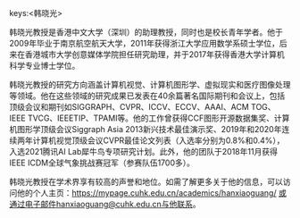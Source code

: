 keys:<韩晓光>


韩晓光教授是香港中文大学（深圳）的助理教授，同时也是校长青年学者。他于2009年毕业于南京航空航天大学，2011年获得浙江大学应用数学系硕士学位，后来在香港城市大学创意媒体学院担任研究助理，并于2017年获得香港大学计算机科学专业博士学位。

韩晓光教授的研究方向涵盖计算机视觉、计算机图形学、虚拟现实和医疗图像处理等领域。他在这些领域的研究成果已发表在40余篇著名国际期刊和会议上，包括顶级会议和期刊如SIGGRAPH、CVPR、ICCV、ECCV、AAAI、ACM TOG、IEEE TVCG、IEEETIP、TPAMI等。他的工作曾获得CCF图形开源数据集奖、计算机图形学顶级会议Siggraph Asia 2013新兴技术最佳演示奖、2019年和2020年连续两年计算机视觉顶级会议CVPR最佳论文列表（入选率分别为0.8%和0.4%），入选2021腾讯AI Lab犀牛鸟专项研究计划。此外，他的团队于2018年11月获得IEEE ICDM全球气象挑战赛冠军（参赛队伍1700多）。

韩晓光教授在学术界享有较高的声誉和地位。如需了解更多关于他的信息，可以访问他的个人主页：https://mypage.cuhk.edu.cn/academics/hanxiaoguang/ 或通过电子邮件hanxiaoguang@cuhk.edu.cn与他联系。